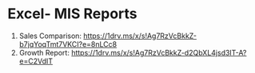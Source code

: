 # Excel- MIS Reports

1. Sales Comparison: https://1drv.ms/x/s!Ag7RzVcBkkZ-b7jqYoqTmt7VKCI?e=8nLCc8
2. Growth Report: https://1drv.ms/x/s!Ag7RzVcBkkZ-d2QbXL4jsd3IT-A?e=C2VdIT
